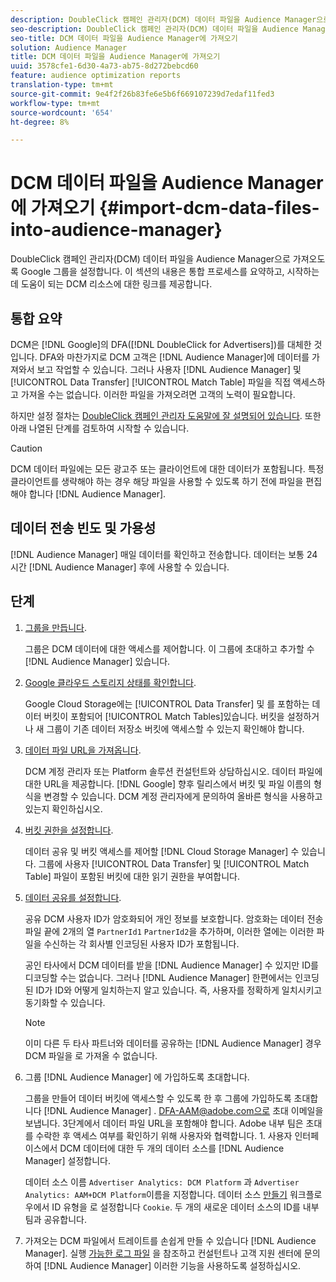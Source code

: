 ```yaml
---
description: DoubleClick 캠페인 관리자(DCM) 데이터 파일을 Audience Manager으로 가져오도록 Google 그룹을 설정합니다. 이 섹션의 내용은 통합 프로세스를 요약하고, 시작하는 데 도움이 되는 DCM 리소스에 대한 링크를 제공합니다.
seo-description: DoubleClick 캠페인 관리자(DCM) 데이터 파일을 Audience Manager으로 가져오도록 Google 그룹을 설정합니다. 이 섹션의 내용은 통합 프로세스를 요약하고, 시작하는 데 도움이 되는 DCM 리소스에 대한 링크를 제공합니다.
seo-title: DCM 데이터 파일을 Audience Manager에 가져오기
solution: Audience Manager
title: DCM 데이터 파일을 Audience Manager에 가져오기
uuid: 3578cfe1-6d30-4a73-ab75-8d272bebcd60
feature: audience optimization reports
translation-type: tm+mt
source-git-commit: 9e4f2f26b83fe6e5b6f669107239d7edaf11fed3
workflow-type: tm+mt
source-wordcount: '654'
ht-degree: 8%

---
```



# DCM 데이터 파일을 Audience Manager에 가져오기 {#import-dcm-data-files-into-audience-manager}

DoubleClick 캠페인 관리자(DCM) 데이터 파일을 Audience Manager으로 가져오도록 Google 그룹을 설정합니다. 이 섹션의 내용은 통합 프로세스를 요약하고, 시작하는 데 도움이 되는 DCM 리소스에 대한 링크를 제공합니다.

## 통합 요약

DCM은 [!DNL Google]의 DFA([!DNL DoubleClick for Advertisers])를 대체한 것입니다. DFA와 마찬가지로 DCM 고객은 [!DNL Audience Manager]에 데이터를 가져와서 보고 작업할 수 있습니다. 그러나 사용자 [!DNL Audience Manager] 및 [!UICONTROL Data Transfer] [!UICONTROL Match Table] 파일을 직접 액세스하고 가져올 수는 없습니다. 이러한 파일을 가져오려면 고객의 노력이 필요합니다.

하지만 설정 절차는 [DoubleClick 캠페인 관리자 도움말에 잘 설명되어 있습니다](https://support.google.com/dcm/partner/answer/2941575?hl=en&amp;ref_topic=6107456). 또한 아래 나열된 단계를 검토하여 시작할 수 있습니다.

>[!CAUTION]
>
>DCM 데이터 파일에는 모든 광고주 또는 클라이언트에 대한 데이터가 포함됩니다. 특정 클라이언트를 생략해야 하는 경우 해당 파일을 사용할 수 있도록 하기 전에 파일을 편집해야 합니다 [!DNL Audience Manager].

## 데이터 전송 빈도 및 가용성

[!DNL Audience Manager] 매일 데이터를 확인하고 전송합니다. 데이터는 보통 24시간 [!DNL Audience Manager] 후에 사용할 수 있습니다.

## 단계

1. [그룹을 만듭니다](https://support.google.com/dcm/partner/answer/3370419?hl=en&amp;ref_topic=6107456).

   그룹은 DCM 데이터에 대한 액세스를 제어합니다. 이 그룹에 초대하고 추가할 수 [!DNL Audience Manager] 있습니다.

1. [Google 클라우드 스토리지 상태를 확인합니다](https://support.google.com/dcm/partner/answer/3370481?hl=en&amp;ref_topic=6107456).

   Google Cloud Storage에는 [!UICONTROL Data Transfer] 및 를 포함하는 데이터 버킷이 포함되어 [!UICONTROL Match Tables]있습니다. 버킷을 설정하거나 새 그룹이 기존 데이터 저장소 버킷에 액세스할 수 있는지 확인해야 합니다.

1. [데이터 파일 URL을 가져옵니다](https://support.google.com/dcm/partner/answer/3370482?hl=en&amp;ref_topic=6107456).

   DCM 계정 관리자 또는 Platform 솔루션 컨설턴트와 상담하십시오. 데이터 파일에 대한 URL을 제공합니다. [!DNL Google] 향후 릴리스에서 버킷 및 파일 이름의 형식을 변경할 수 있습니다. DCM 계정 관리자에게 문의하여 올바른 형식을 사용하고 있는지 확인하십시오.

1. [버킷 권한을 설정합니다](https://cloud.google.com/storage/docs/cloud-console?csw=1#_bucketpermission).

   데이터 공유 및 버킷 액세스를 제어할 [!DNL Cloud Storage Manager] 수 있습니다. 그룹에 사용자 [!UICONTROL Data Transfer] 및 [!UICONTROL Match Table] 파일이 포함된 버킷에 대한 읽기 권한을 부여합니다.

1. [데이터 공유를 설정합니다](https://support.google.com/dcm/partner/answer/6206106?hl=en).

   공유 DCM 사용자 ID가 암호화되어 개인 정보를 보호합니다. 암호화는 데이터 전송 파일 끝에 2개의 열 `PartnerId1` `PartnerId2`을 추가하며, 이러한 열에는 이러한 파일을 수신하는 각 회사별 인코딩된 사용자 ID가 포함됩니다.

   공인 타사에서 DCM 데이터를 받을 [!DNL Audience Manager] 수 있지만 ID를 디코딩할 수는 없습니다. 그러나 [!DNL Audience Manager] 한편에서는 인코딩된 ID가 ID와 어떻게 일치하는지 알고 있습니다. 즉, 사용자를 정확하게 일치시키고 동기화할 수 있습니다.

   >[!NOTE]
   >이미 다른 두 타사 파트너와 데이터를 공유하는 [!DNL Audience Manager] 경우 DCM 파일을 로 가져올 수 없습니다.

1. 그룹 [!DNL Audience Manager] 에 가입하도록 초대합니다.

   그룹을 만들어 데이터 버킷에 액세스할 수 있도록 한 후 그룹에 가입하도록 초대합니다 [!DNL Audience Manager] . DFA-AAM@adobe.com으로 초대 이메일을 보냅니다. 3단계에서 데이터 파일 URL을 포함해야 합니다. Adobe 내부 팀은 초대를 수락한 후 액세스 여부를 확인하기 위해 사용자와 협력합니다. 1. 사용자 인터페이스에서 DCM 데이터에 대한 두 개의 데이터 소스를 [!DNL Audience Manager] 설정합니다.

   데이터 소스 이름 `Advertiser Analytics: DCM Platform` 과 `Advertiser Analytics: AAM+DCM Platform`이름을 지정합니다. 데이터 소스 [만들기](../../../features/manage-datasources.md#create-data-source) 워크플로우에서 ID 유형을 로 설정합니다 `Cookie`. 두 개의 새로운 데이터 소스의 ID를 내부 팀과 공유합니다.

1. 가져오는 DCM 파일에서 트레이트를 손쉽게 만들 수 있습니다 [!DNL Audience Manager]. 실행 [가능한 로그 파일](../../../integration/media-data-integration/actionable-log-files.md) 을 참조하고 컨설턴트나 고객 지원 센터에 문의하여 [!DNL Audience Manager] 이러한 기능을 사용하도록 설정하십시오.
